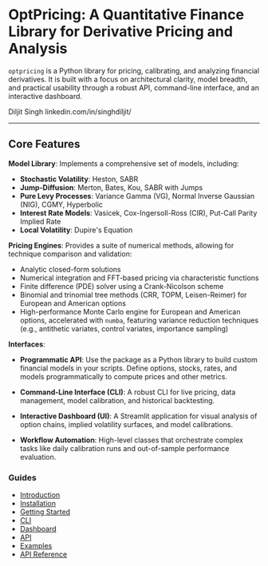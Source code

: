 # OptPricing: A Quantitative Finance Library for Derivative Pricing and Analysis

`optpricing` is a Python library for pricing, calibrating, and analyzing financial derivatives. It is built with a focus on architectural clarity, model breadth, and practical usability through a robust API, command-line interface, and an interactive dashboard.

Diljit Singh
linkedin.com/in/singhdiljit/

---

## Core Features

**Model Library**: Implements a comprehensive set of models, including:

* **Stochastic Volatility**: Heston, SABR
* **Jump-Diffusion**: Merton, Bates, Kou, SABR with Jumps
* **Pure Levy Processes**: Variance Gamma (VG), Normal Inverse Gaussian (NIG), CGMY, Hyperbolic
* **Interest Rate Models**: Vasicek, Cox-Ingersoll-Ross (CIR), Put-Call Parity Implied Rate
* **Local Volatility**: Dupire's Equation

**Pricing Engines**: Provides a suite of numerical methods, allowing for technique comparison and validation:

* Analytic closed-form solutions
* Numerical integration and FFT-based pricing via characteristic functions
* Finite difference (PDE) solver using a Crank-Nicolson scheme
* Binomial and trinomial tree methods (CRR, TOPM, Leisen-Reimer) for European and American options
* High-performance Monte Carlo engine for European and American options, accelerated with `numba`, featuring variance reduction techniques (e.g., antithetic variates, control variates, importance sampling)

**Interfaces**:

* **Programmatic API**: Use the package as a Python library to build custom financial models in your scripts. Define options, stocks, rates, and models programmatically to compute prices and other metrics.
* **Command-Line Interface (CLI)**: A robust CLI for live pricing, data management, model calibration, and historical backtesting.
* **Interactive Dashboard (UI)**: A Streamlit application for visual analysis of option chains, implied volatility surfaces, and model calibrations.

* **Workflow Automation**: High-level classes that orchestrate complex tasks like daily calibration runs and out-of-sample performance evaluation.

### Guides

* [Introduction](https://diljit22.github.io/quantFin/guide/introduction/)
* [Installation](https://diljit22.github.io/quantFin/guide/installation/)
* [Getting Started](https://diljit22.github.io/quantFin/guide/getting_started/)
* [CLI](https://diljit22.github.io/quantFin/guide/CLI/)
* [Dashboard](https://diljit22.github.io/quantFin/guide/dashboard/)
* [API](https://diljit22.github.io/quantFin/guide/API/)
* [Examples](https://diljit22.github.io/quantFin/guide/examples/)
* [API Reference](reference/index.md)
